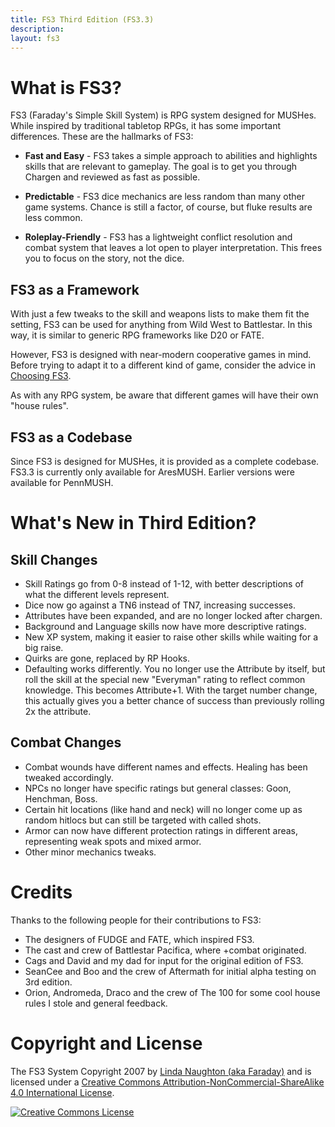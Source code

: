 ```yaml
---
title: FS3 Third Edition (FS3.3)
description:
layout: fs3
---
```


# What is FS3?

FS3 (Faraday's Simple Skill System) is RPG system designed for MUSHes.  While inspired by traditional tabletop RPGs, it has some important differences.   These are the hallmarks of FS3:

* **Fast and Easy** - FS3 takes a simple approach to abilities and highlights skills that are relevant to gameplay.  The goal is to get you through Chargen and reviewed as fast as possible.

* **Predictable** - FS3 dice mechanics are less random than many other game systems.  Chance is still a factor, of course, but fluke results are less common.

* **Roleplay-Friendly** - FS3 has a lightweight conflict resolution and combat system that leaves a lot open to player interpretation.  This frees you to focus on the story, not the dice.

## FS3 as a Framework

With just a few tweaks to the skill and weapons lists to make them fit the setting, FS3 can be used for anything from Wild West to Battlestar.  In this way, it is similar to generic RPG frameworks like D20 or FATE.

However, FS3 is designed with near-modern cooperative games in mind.  Before trying to adapt it to a different kind of game, consider the advice in [Choosing FS3](/fs3/fs3-3/choosing-fs3).

As with any RPG system, be aware that different games will have their own "house rules".

## FS3 as a Codebase

Since FS3 is designed for MUSHes, it is provided as a complete codebase.  FS3.3 is currently only available for AresMUSH.  Earlier versions were available for PennMUSH.

# What's New in Third Edition?

## Skill Changes

* Skill Ratings go from 0-8 instead of 1-12, with better descriptions of what the different levels represent.
* Dice now go against a TN6 instead of TN7, increasing successes.  
* Attributes have been expanded, and are no longer locked after chargen.
* Background and Language skills now have more descriptive ratings.
* New XP system, making it easier to raise other skills while waiting for a big raise.
* Quirks are gone, replaced by RP Hooks.
* Defaulting works differently.  You no longer use the Attribute by itself, but roll the skill at the special new "Everyman" rating to reflect common knowledge.  This becomes Attribute+1.  With the target number change, this actually gives you a better chance of success than previously rolling 2x the attribute.

## Combat Changes

* Combat wounds have different names and effects.  Healing has been tweaked accordingly.
* NPCs no longer have specific ratings but general classes:  Goon, Henchman, Boss.
* Certain hit locations (like hand and neck) will no longer come up as random hitlocs but can still be targeted with called shots.
* Armor can now have different protection ratings in different areas, representing weak spots and mixed armor.
* Other minor mechanics tweaks.

# Credits

Thanks to the following people for their contributions to FS3:

* The designers of FUDGE and FATE, which inspired FS3.
* The cast and crew of Battlestar Pacifica, where +combat originated.
* Cags and David and my dad for input for the original edition of FS3.  
* SeanCee and Boo and the crew of Aftermath for initial alpha testing on 3rd edition.
* Orion, Andromeda, Draco and the crew of The 100 for some cool house rules I stole and general feedback.

# Copyright and License

<span xmlns:dct="http://purl.org/dc/terms/" href="http://purl.org/dc/dcmitype/Text" property="dct:title" rel="dct:type">The FS3 System</span>  Copyright 2007 by <a xmlns:cc="http://creativecommons.org/ns#" href="http://www.aresmush.com" property="cc:attributionName" rel="cc:attributionURL">Linda Naughton (aka Faraday)</a> and is licensed under a <a rel="license" href="http://creativecommons.org/licenses/by-nc-sa/4.0/">Creative Commons Attribution-NonCommercial-ShareAlike 4.0 International License</a>.

<a rel="license" href="http://creativecommons.org/licenses/by-nc-sa/4.0/"><img alt="Creative Commons License" style="border-width:0" src="https://i.creativecommons.org/l/by-nc-sa/4.0/88x31.png" /></a>
